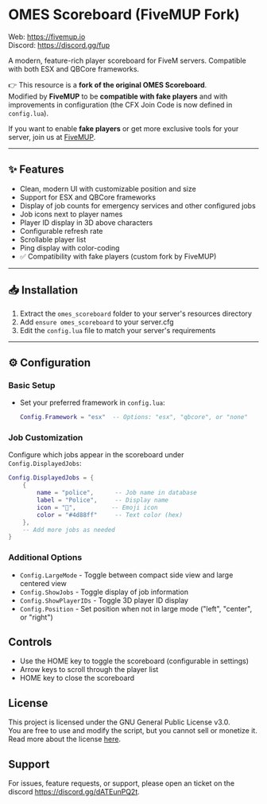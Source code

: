 # OMES Scoreboard (FiveMUP Fork)

Web: https://fivemup.io  
Discord: https://discord.gg/fup  

A modern, feature-rich player scoreboard for FiveM servers. Compatible with both ESX and QBCore frameworks.  

👉 This resource is a **fork of the original OMES Scoreboard**.  
Modified by **FiveMUP** to be **compatible with fake players** and with improvements in configuration (the CFX Join Code is now defined in `config.lua`).  

If you want to enable **fake players** or get more exclusive tools for your server, join us at [FiveMUP](https://fivemup.io).

---

## ✨ Features

- Clean, modern UI with customizable position and size  
- Support for ESX and QBCore frameworks  
- Display of job counts for emergency services and other configured jobs  
- Job icons next to player names  
- Player ID display in 3D above characters  
- Configurable refresh rate  
- Scrollable player list  
- Ping display with color-coding  
- ✅ Compatibility with fake players (custom fork by FiveMUP)  

---

## 📥 Installation

1. Extract the `omes_scoreboard` folder to your server's resources directory  
2. Add `ensure omes_scoreboard` to your server.cfg  
3. Edit the `config.lua` file to match your server's requirements  

---

## ⚙️ Configuration


### Basic Setup
- Set your preferred framework in `config.lua`:
  ```lua
  Config.Framework = "esx"  -- Options: "esx", "qbcore", or "none"
  ```

### Job Customization
Configure which jobs appear in the scoreboard under `Config.DisplayedJobs`:

```lua
Config.DisplayedJobs = {
    {
        name = "police",      -- Job name in database
        label = "Police",     -- Display name 
        icon = "👮",          -- Emoji icon
        color = "#4d88ff"     -- Text color (hex)
    },
    -- Add more jobs as needed
}
```

### Additional Options
- `Config.LargeMode` - Toggle between compact side view and large centered view
- `Config.ShowJobs` - Toggle display of job information
- `Config.ShowPlayerIDs` - Toggle 3D player ID display
- `Config.Position` - Set position when not in large mode ("left", "center", or "right")

## Controls
- Use the HOME key to toggle the scoreboard (configurable in settings)
- Arrow keys to scroll through the player list
- HOME key to close the scoreboard

## License
This project is licensed under the GNU General Public License v3.0.  
You are free to use and modify the script, but you cannot sell or monetize it.  
Read more about the license [here](https://www.gnu.org/licenses/gpl-3.0.html).

## Support
For issues, feature requests, or support, please open an ticket on the discord https://discord.gg/dATEunPQ2t. 
